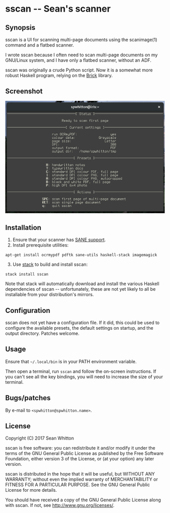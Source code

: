# sscan -- Sean's scanner

## Synopsis

sscan is a UI for scanning multi-page documents using the scanimage(1)
command and a flatbed scanner.

I wrote sscan because I often need to scan multi-page documents on my
GNU/Linux system, and I have only a flatbed scanner, without an ADF.

sscan was originally a crude Python script.  Now it is a somewhat more
robust Haskell program, relying on the [Brick][] library.

[Brick]: https://github.com/jtdaugherty/brick/

## Screenshot

![screenshot](screenshot.png)

## Installation

1. Ensure that your scanner has [SANE support][].
2. Install prerequisite utilities:
````
apt-get install ocrmypdf pdftk sane-utils haskell-stack imagemagick
````
3. Use [stack][] to build and install sscan:
````
stack install sscan
````

Note that stack will automatically download and install the various
Haskell dependencies of sscan -- unfortunately, these are not yet
likely to all be installable from your distribution's mirrors.

[SANE support]: http://www.sane-project.org/sane-supported-devices.html
[stack]: https://haskellstack.org/

## Configuration

sscan does not yet have a configuration file.  If it did, this could
be used to configure the available presets, the default settings on
startup, and the output directory.  Patches welcome.

## Usage

Ensure that `~/.local/bin` is in your PATH environment variable.

Then open a terminal, run `sscan` and follow the on-screen
instructions.  If you can't see all the key bindings, you will need to
increase the size of your terminal.

## Bugs/patches

By e-mail to `<spwhitton@spwhitton.name>`.

## License

Copyright (C) 2017  Sean Whitton

sscan is free software: you can redistribute it and/or modify it under
the terms of the GNU General Public License as published by the Free
Software Foundation, either version 3 of the License, or (at your
option) any later version.

sscan is distributed in the hope that it will be useful, but WITHOUT
ANY WARRANTY; without even the implied warranty of MERCHANTABILITY or
FITNESS FOR A PARTICULAR PURPOSE.  See the GNU General Public License
for more details.

You should have received a copy of the GNU General Public License
along with sscan.  If not, see
[<http://www.gnu.org/licenses/>](http://www.gnu.org/licenses/).
